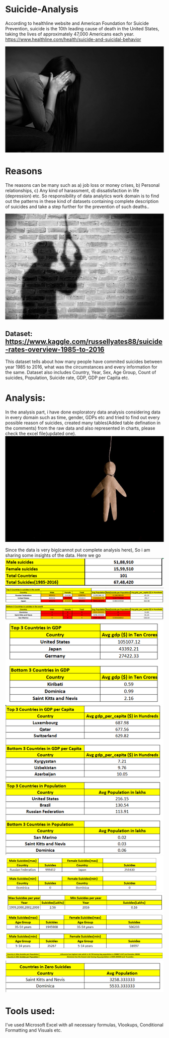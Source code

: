 # Suicide-Analysis

According to healthline website and American Foundation for Suicide Prevention, suicide is the 10th leading cause of death in the United States, taking the lives of approximately 47,000 Americans each year. https://www.healthline.com/health/suicide-and-suicidal-behavior


![alt text](https://github.com/shalom217/images/blob/master/sui3.jpg)

# Reasons
The reasons can be many such as  a) job loss or money crises, b) Personal relationships, c) Any kind of harassment, d) dissatisfaction in life (depression) etc.
So responsibility of data analytics work domain is to find out the patterns in these kind of datasets containing complete description of suicides and take a step further for the prevention of such deaths..

![alt text](https://github.com/shalom217/images/blob/master/sui2.jpg)

## Dataset: https://www.kaggle.com/russellyates88/suicide-rates-overview-1985-to-2016

This dataset tells about how many people have commited suicides between year 1985 to 2016, what was the circumstances and every information for the same.
Dataset also includes Country, Year, Sex, Age Group, Count of suicides, Population, Suicide rate, GDP, GDP per Capita etc.

# Analysis:
In the analysis part, i have done exploratory data analysis considering data in every domain such as time, gender, GDPs etc and tried to find out every possible reason of suicides, created many tables(Added table defination in the comments) from the raw data and also represented in charts, please check the excel file(updated one).
![alt text](https://github.com/shalom217/images/blob/master/sui1.jpg)

Since the data is very big(cannot put complete analysis here), So i am sharing some insights of the data.
Here we go
![alt text](https://github.com/shalom217/Suicide-Analysis/blob/master/images/Screenshot_1.png)
![alt text](https://github.com/shalom217/Suicide-Analysis/blob/master/images/Screenshot_2.png)
![alt text](https://github.com/shalom217/Suicide-Analysis/blob/master/images/Screenshot_3.png)
![alt text](https://github.com/shalom217/Suicide-Analysis/blob/master/images/Screenshot_4.png)
![alt text](https://github.com/shalom217/Suicide-Analysis/blob/master/images/Screenshot_5.png)
![alt text](https://github.com/shalom217/Suicide-Analysis/blob/master/images/Screenshot_6.png)
![alt text](https://github.com/shalom217/Suicide-Analysis/blob/master/images/Screenshot_7.png)
![alt text](https://github.com/shalom217/Suicide-Analysis/blob/master/images/Screenshot_8.png)
![alt text](https://github.com/shalom217/Suicide-Analysis/blob/master/images/Screenshot_9.png)
![alt text](https://github.com/shalom217/Suicide-Analysis/blob/master/images/Screenshot_10.png)

# Tools used:
I've used Microsoft Excel with all necessary formulas, Vlookups, Conditional Formatting and Visuals etc.
